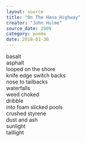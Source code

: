 ```yaml
---
layout: source
title: "On The Hana Highway"
creator: "John Hulme"
source_date: 2009
category: poems
date: 2018-01-30
---
```


basalt  
asphalt  
looped on the shore  
knife edge switch backs  
nose to tailbacks  
waterfalls  
weed choked  
dribble  
into foam slicked pools  
crushed styrene  
dust and ash  
sunlight  
taillight  
